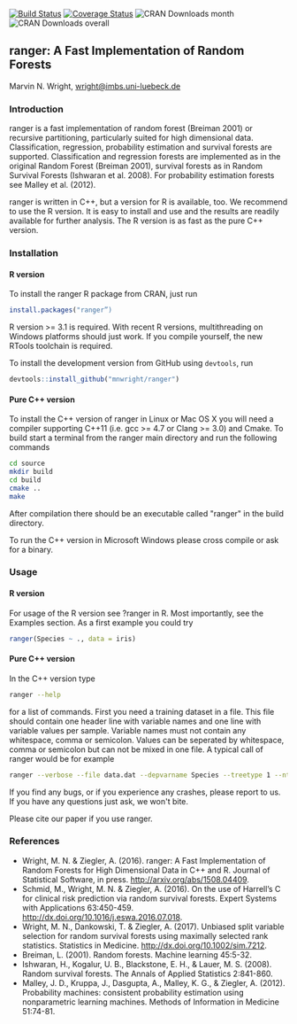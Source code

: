 [![Build Status](https://travis-ci.org/imbs-hl/ranger.svg?branch=master)](https://travis-ci.org/imbs-hl/ranger)
[![Coverage Status](https://coveralls.io/repos/github/imbs-hl/ranger/badge.svg?branch=master)](https://coveralls.io/github/imbs-hl/ranger?branch=master)
![CRAN Downloads month](http://cranlogs.r-pkg.org/badges/ranger?color=brightgreen)
![CRAN Downloads overall](http://cranlogs.r-pkg.org/badges/grand-total/ranger?color=brightgreen)
## ranger: A Fast Implementation of Random Forests
Marvin N. Wright, wright@imbs.uni-luebeck.de

### Introduction
ranger is a fast implementation of random forest (Breiman 2001) or recursive partitioning, particularly suited for high dimensional data. Classification, regression, probability estimation and survival forests are supported. Classification and regression forests are implemented as in the original Random Forest (Breiman 2001), survival forests as in Random Survival Forests (Ishwaran et al. 2008). For probability estimation forests see Malley et al. (2012). 

ranger is written in C++, but a version for R is available, too. We recommend to use the R version. It is easy to install and use and the results are readily available for further analysis. The R version is as fast as the pure C++ version.

### Installation
#### R version
To install the ranger R package from CRAN, just run

```R
install.packages("ranger”)
```

R version >= 3.1 is required. With recent R versions, multithreading on Windows platforms should just work. If you compile yourself, the new RTools toolchain is required.

To install the development version from GitHub using `devtools`, run

```R
devtools::install_github("mnwright/ranger")
```

#### Pure C++ version
To install the C++ version of ranger in Linux or Mac OS X you will need a compiler supporting C++11 (i.e. gcc >= 4.7 or Clang >= 3.0) and Cmake. To build start a terminal from the ranger main directory and run the following commands

```bash
cd source
mkdir build
cd build
cmake ..
make
```

After compilation there should be an executable called "ranger" in the build directory. 

To run the C++ version in Microsoft Windows please cross compile or ask for a binary.

### Usage
#### R version
For usage of the R version see ?ranger in R. Most importantly, see the Examples section. As a first example you could try 

```R  
ranger(Species ~ ., data = iris)
```

#### Pure C++ version
In the C++ version type 

```bash
ranger --help 
```

for a list of commands. First you need a training dataset in a file. This file should contain one header line with variable names and one line with variable values per sample. Variable names must not contain any whitespace, comma or semicolon. Values can be seperated by whitespace, comma or semicolon but can not be mixed in one file. A typical call of ranger would be for example

```bash
ranger --verbose --file data.dat --depvarname Species --treetype 1 --ntree 1000 --nthreads 4
```

If you find any bugs, or if you experience any crashes, please report to us. If you have any questions just ask, we won't bite. 

Please cite our paper if you use ranger.

### References
* Wright, M. N. & Ziegler, A. (2016). ranger: A Fast Implementation of Random Forests for High Dimensional Data in C++ and R. Journal of Statistical Software, in press. http://arxiv.org/abs/1508.04409.
* Schmid, M., Wright, M. N. & Ziegler, A. (2016). On the use of Harrell’s C for clinical risk prediction via random survival forests. Expert Systems with Applications 63:450-459. http://dx.doi.org/10.1016/j.eswa.2016.07.018.
* Wright, M. N., Dankowski, T. & Ziegler, A. (2017). Unbiased split variable selection for random survival forests using maximally selected rank statistics. Statistics in Medicine. http://dx.doi.org/10.1002/sim.7212.
* Breiman, L. (2001). Random forests. Machine learning 45:5-32.
* Ishwaran, H., Kogalur, U. B., Blackstone, E. H., & Lauer, M. S. (2008). Random survival forests. The Annals of Applied Statistics 2:841-860.
* Malley, J. D., Kruppa, J., Dasgupta, A., Malley, K. G., & Ziegler, A. (2012). Probability machines: consistent probability estimation using nonparametric learning machines. Methods of Information in Medicine 51:74-81.
